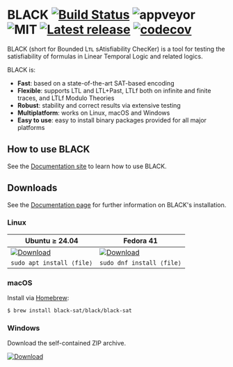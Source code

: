 # BLACK [![Build Status](https://api.cirrus-ci.com/github/black-sat/black.svg)](https://cirrus-ci.com/github/black-sat/black) ![appveyor](https://ci.appveyor.com/api/projects/status/github/black-sat/black?branch=master&svg=true) ![MIT](https://img.shields.io/badge/license-MIT-brightgreen) [![Latest release](https://badgen.net/github/release/black-sat/black)](https://github.com/black-sat/black/releases/tag/v25.09.0) [![codecov](https://codecov.io/gh/black-sat/black/branch/master/graph/badge.svg?token=ZETQF5NZ6X)](https://codecov.io/gh/black-sat/black)

BLACK (short for Bounded Lᴛʟ sAtisfiability ChecKer) is a tool for testing the
satisfiability of formulas in Linear Temporal Logic and related logics.

BLACK is:
* **Fast**: based on a state-of-the-art SAT-based encoding 
* **Flexible**: supports LTL and LTL+Past, LTLf both on infinite and finite traces, and LTLf Modulo Theories
* **Robust**: stability and correct results via extensive testing
* **Multiplatform**: works on Linux, macOS and Windows
* **Easy to use**: easy to install binary packages provided for all major platforms

## How to use BLACK

See the [Documentation site][Doc] to learn how to use BLACK.

## Downloads

See the [Documentation page][Doc] for further information on BLACK's installation.

### Linux

| Ubuntu ≥ 24.04             | Fedora 41 |
|----------------------------|------------------------------|
| [![Download](https://badgen.net/badge/Download%20v25.09.0/.deb/green)][pkg.deb] | [![Download](https://badgen.net/badge/Download%20v25.09.0/.rpm/green)][pkg.rpm]   |
| `sudo apt install ⟨file⟩` | `sudo dnf install ⟨file⟩` |


### macOS

Install via [Homebrew][brew]:

```
$ brew install black-sat/black/black-sat
```

### Windows

Download the self-contained ZIP archive.

[![Download](https://badgen.net/badge/Download%20v25.09.0/.zip/green)][pkg.win]

[Doc]: https://www.black-sat.org
[brew]: https://brew.sh
[pkg.deb]: https://github.com/black-sat/black/releases/download/v25.09.0/black-sat-25.09.0-1.x86_64.deb
[pkg.rpm]: https://github.com/black-sat/black/releases/download/v25.09.0/black-sat-25.09.0-1.x86_64.rpm
[pkg.win]: https://github.com/black-sat/black/releases/download/v25.09.0/black-25.09.0-win-x64.zip